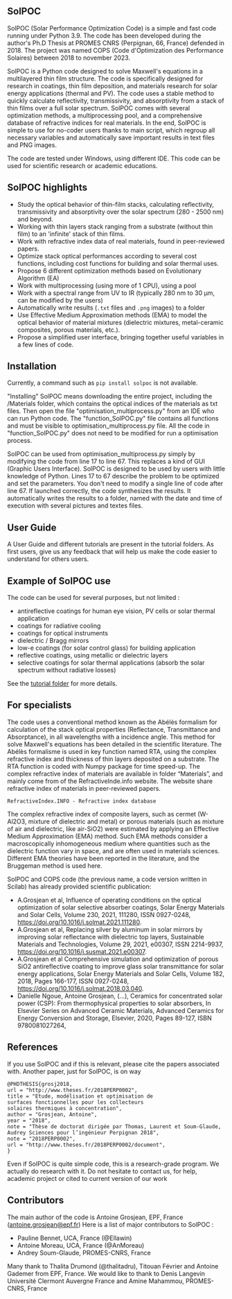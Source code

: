 ## SolPOC
SolPOC (Solar Performance Optimization Code) is a simple and fast code running under Python 3.9. The code has been developed during the author's Ph.D Thesis at PROMES CNRS (Perpignan, 66, France) defended in 2018. The project was named COPS (Code d'Optimization des Performance Solaires) between 2018 to november 2023. 

SolPOC is a Python code designed to solve Maxwell's equations in a multilayered thin film structure.
The code is specifically designed for research in coatings, thin film deposition, and materials research for solar energy applications (thermal and PV).
The code uses a stable method to quickly calculate reflectivity, transmissivity, and absorptivity from a stack of thin films over a full solar spectrum. SolPOC comes with several optimization methods, a multiprocessing pool, and a comprehensive database of refractive indices for real materials.
In the end, SolPOC is simple to use for no-coder users thanks to main script, which regroup all necessary variables and automatically save important results in text files and PNG images.

The code are tested under Windows, using different IDE. 
This code can be used for scientific research or academic educations. 

## SolPOC highlights
- Study the optical behavior of thin-film stacks, calculating reflectivity, transmissivity and absorptivity over the solar spectrum (280 - 2500 nm) and beyond.
- Working with thin layers stack ranging from a substrate (without thin film) to an 'infinite' stack of thin films. 
- Work with refractive index data of real materials, found in peer-reviewed papers.  
- Optimize stack optical performances according to several cost functions, including cost functions for building and solar thermal uses. 
- Propose 6 different optimization methods based on Evolutionary Algorithm (EA) 
- Work with multiprocessing (using more of 1 CPU), using a pool
- Work with a spectral range from UV to IR (typically 280 nm to 30 µm, can be modified by the users) 
- Automatically write results (`.txt` files and `.png` images) to a folder 
- Use Effective Medium Approximation methods (EMA) to model the optical behavior of material mixtures (dielectric mixtures, metal-ceramic composites, porous materials, etc.). 
- Propose a simplified user interface, bringing together useful variables in a few lines of code.

## Installation

Currently, a command such as `pip install solpoc` is not available. 

"Installing" SolPOC means downloading the entire project, including the /Materials folder, which contains the optical indices of the materials as txt files. Then open the file "optimisation_multiprocess.py" from an IDE who can run Python code. The "function_SolPOC.py" file contains all functions and must be visible to optimisation_multiprocess.py file. All the code in "function_SolPOC.py" does not need to be modified for run a optimisation process. 

SolPOC can be used from optimisation_multiprocess.py simply by modifying the code from line 17 to line 67. This replaces a kind of GUI (Graphic Users Interface). SolPOC is designed to be used by users with little knowledge of Python. Lines 17 to 67 describe the problem to be optimized and set the parameters. You don't need to modify a single line of code after line 67. If launched correctly, the code synthesizes the results. It automatically writes the results to a folder, named with the date and time of execution with several pictures and textes files. 

## User Guide

A User Guide and different tutorials are present in the tutorial folders. As first users, give us any feedback that will help us make the code easier to understand for others users. 

## Example of SolPOC use

The code can be used for several purposes, but not limited : 
- antireflective coatings for human eye vision, PV cells or solar thermal application
- coatings for radiative cooling
- coatings for optical instruments
- dielectric / Bragg mirrors
- low-e coatings (for solar control glass) for building application 
- reflective coatings, using metallic or dielectric layers
- selective coatings for solar thermal applications (absorb the solar spectrum without radiative losses) 

See the [tutorial folder](./JupyterNotebook/) for more details. 

## For specialists

The code uses a conventional method known as the Abélès formalism for calculation of the stack optical properties (Reflectance, Transmittance and Absorptance), in all wavelengths with a incidence angle. This method for solve Maxwell's equations has been detailed in the scientific literature. The Abélès formalisme is used in key function named RTA, using the complex refractive index and thickness of thin layers deposited on a substrate. The RTA function is coded with Numpy package for time speed-up. The complex refractive index of materials are available in folder “Materials”, and mainly come from of the RefractiveInde.info website. The website share refractive index of materials in peer-reviewed papers. 

```
RefractiveIndex.INFO - Refractive index database
```
The complex refractive index of composite layers, such as cermet (W-Al2O3, mixture of dielectric and metal) or porous materials (such as mixture of air and dielectric, like air-SiO2) were estimated by applying an Effective Medium Approximation (EMA) method. Such EMA methods consider a macroscopically inhomogeneous medium where quantities such as the dielectric function vary in space, and are often used in materials sciences. Different EMA theories have been reported in the literature, and the Bruggeman method is used here. 

SolPOC and COPS code (the previous name, a code version written in Scilab) has already provided scientific publication: 
- A.Grosjean et al, Influence of operating conditions on the optical optimization of solar selective absorber coatings, Solar Energy Materials and Solar Cells, Volume 230, 2021, 111280, ISSN 0927-0248, https://doi.org/10.1016/j.solmat.2021.111280.
- A.Grosjean et al, Replacing silver by aluminum in solar mirrors by improving solar reflectance with dielectric top layers, Sustainable Materials and Technologies, Volume 29, 2021, e00307, ISSN 2214-9937, https://doi.org/10.1016/j.susmat.2021.e00307.
- A.Grosjean et al Comprehensive simulation and optimization of porous SiO2 antireflective coating to improve glass solar transmittance for solar energy applications, Solar Energy Materials and Solar Cells, Volume 182, 2018, Pages 166-177, ISSN 0927-0248, https://doi.org/10.1016/j.solmat.2018.03.040.
- Danielle Ngoue, Antoine Grosjean, (...), Ceramics for concentrated solar power (CSP): From thermophysical properties to solar absorbers, In Elsevier Series on Advanced Ceramic Materials, Advanced Ceramics for Energy Conversion and Storage, Elsevier, 2020, Pages 89-127, ISBN 9780081027264,

## References
If you use SolPOC and if this is relevant, please cite the papers associated with. Another paper, just for SolPOC, is on way

```
@PHDTHESIS{grosj2018,
url = "http://www.theses.fr/2018PERP0002",
title = "Etude, modélisation et optimisation de surfaces fonctionnelles pour les collecteurs solaires thermiques à concentration",
author = "Grosjean, Antoine",
year = "2018",
note = "Thèse de doctorat dirigée par Thomas, Laurent et Soum-Glaude, Audrey Sciences pour l’ingénieur Perpignan 2018",
note = "2018PERP0002",
url = "http://www.theses.fr/2018PERP0002/document",
}
```
Even if SolPOC is quite simple code, this is a research-grade program. We actually do research with it. Do not hesitate to contact us, for help, academic project or cited to current version of our work

## Contributors
The main author of the code is Antoine Grosjean, EPF, France (antoine.grosjean@epf.fr) 
Here is a list of major contributors to SolPOC : 
* Pauline Bennet, UCA, France (@Ellawin)
* Antoine Moreau, UCA, France  (@AnMoreau)
* Andrey Soum-Glaude, PROMES-CNRS, France
  
Many thank to Thalita Drumond (@thalitadru), Titouan Février and Antoine Gademer from EPF, France. 
We would like to thank to Denis Langevin Université Clermont Auvergne France and Amine Mahammou, PROMES-CNRS, France
